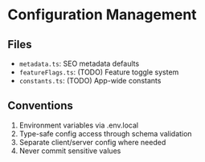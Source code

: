 # Configuration Management

## Files
- `metadata.ts`: SEO metadata defaults
- `featureFlags.ts`: (TODO) Feature toggle system
- `constants.ts`: (TODO) App-wide constants

## Conventions
1. Environment variables via .env.local
2. Type-safe config access through schema validation
3. Separate client/server config where needed
4. Never commit sensitive values
